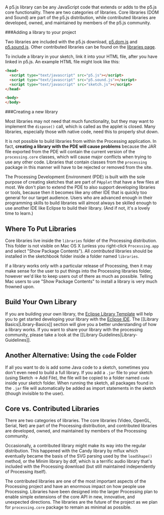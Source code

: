 A p5.js library can be any JavaScript code that extends or adds to the p5.js core functionality. There are two categories of libraries. Core libraries (DOM and Sound) are part of the p5.js distribution, while contributed libraries are developed, owned, and maintained by members of the p5.js community.

###Adding a library to your project

Two libraries are included with the p5.js download, [p5.dom.js](http://localhost/p5js.org/site/reference/#/libraries/dom) and [p5.sound.js](http://localhost/p5js.org/site/reference/#/libraries/sound). Other contributed libraries can be found on the [libraries page](http://p5js.org/libraries/). 

To include a library in your sketch, link it into your HTML file, after you have linked in p5.js. An example HTML file might look like this:
```html
<head>
  <script type="text/javascript" src="p5.js"></script>
  <script type="text/javascript" src="p5.sound.js"></script>
  <script type="text/javascript" src="sketch.js"></script>
</head>

<body>
</body>
```

###Creating a new library

Most libraries may not need that much functionality, but they may want to implement the `dispose()` call, which is called as the applet is closed. Many libraries, especially those with native code, need this to properly shut down.

It is not possible to build libraries from within the Processing application. In fact, **creating a library with the PDE will cause problems** because the JAR file exported from the PDE will contain the current version of the `processing.core` classes, which will cause major conflicts when trying to use any other code. Libraries that contain classes from the `processing` package in this manner will have to be rejected or removed from the site.

The Processing Development Environment (PDE) is built with the sole purpose of creating sketches that are part of `PApplet` that have a few files at most. We don't plan to extend the PDE to also support developing libraries or tools, because then it becomes like any other IDE that is quickly too general for our target audience. Users who are advanced enough in their programming skills to build libraries will almost always be skilled enough to use another IDE like Eclipse to build their library. (And if not, it's a lovely time to learn.)


## Where To Put Libraries

Core libraries live inside the `libraries` folder of the Processing distribution. This folder is not visible on Mac OS X (unless you right-click `Processing.app` and select "Show Package Contents"). All _contributed_ libraries should be installed in the sketchbook folder inside a folder named `libraries`.

If a library works only with a particular release of Processing, then it may make sense for the user to put things into the Processing libraries folder, however we'd like to keep users out of there as much as possible. Telling Mac users to use "Show Package Contents" to install a library is very much frowned upon.


## Build Your Own Library

If you are building your own library, the [Eclipse Library Template](https://github.com/processing/processing-templates/wiki/Eclipse-Library-Template) will help you to get started developing your library with the [Eclipse IDE](http://eclipse.org). The [[Library Basics|Library-Basics]] section will give you a better understanding of how a library works. If you want to share your library with the processing community, please take a look at the [[Library Guidelines|Library-Guidelines]].


## Another Alternative: Using the `code` Folder

If all you want to do is add some Java code to a sketch, sometimes you don't even need to build a full library. If you add a `.jar` file to your sketch (using Sketch → Add File), the file will be copied to a folder named `code` inside your sketch folder. When running the sketch, all packages found in the `.jar` file will automatically be added as import statements in the sketch (though invisible to the user).


## Core vs. Contributed Libraries

There are two categories of libraries. The core libraries (Video, OpenGL, Serial, Net) are part of the Processing distribution, and contributed libraries are developed, owned, and maintained by members of the Processing community.

Occasionally, a contributed library might make its way into the regular distribution. This happened with the Candy library by mflux which eventually became the basis of the SVG parsing used by the `loadShape()` method, or the Minim library by ddf, which is a terrific audio library that's included with the Processing download (but still maintained independently of Processing itself).

The contributed libraries are one of the most important aspects of the Processing project and have an enormous impact on how people use Processing. Libraries have been designed into the larger Processing plan to enable simple extensions of the core API in new, innovative, and unexpected directions. The libraries are the future of the project as we plan for `processing.core` package to remain as minimal as possible. 